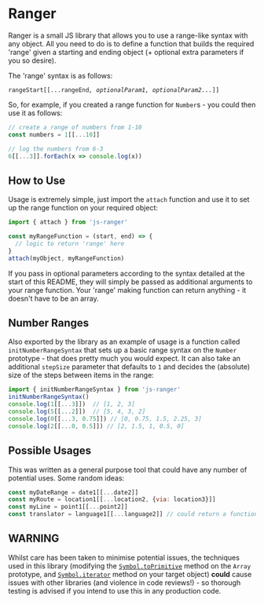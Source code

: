 # Ranger

Ranger is a small JS library that allows you to use a range-like syntax with any object. All you need to do is to define a function that builds the required 'range' given a starting and ending object (+ optional extra parameters if you so desire).

The 'range' syntax is as follows:

`rangeStart[[...rangeEnd`*`, optionalParam1, optionalParam2...`*`]]`

So, for example, if you created a range function for `Number`s - you could then use it as follows:
```javascript
// create a range of numbers from 1-10
const numbers = 1[[...10]]

// log the numbers from 6-3
6[[...3]].forEach(x => console.log(x))
```

## How to Use

Usage is extremely simple, just import the `attach` function and use it to set up the range function on your required object:
```js
import { attach } from 'js-ranger'

const myRangeFunction = (start, end) => {
  // logic to return 'range' here
}
attach(myObject, myRangeFunction)
```

If you pass in optional parameters according to the syntax detailed at the start of this README, they will simply be passed as additional arguments to your range function. Your 'range' making function can return anything - it doesn't have to be an array.

## Number Ranges

Also exported by the library as an example of usage is a function called `initNumberRangeSyntax`  that sets up a basic range syntax on the `Number` prototype - that does pretty much you would expect. It can also take an additional `stepSize` parameter that defaults to `1` and decides the (absolute) size of the steps between items in the range:
```js
import { initNumberRangeSyntax } from 'js-ranger'
initNumberRangeSyntax()
console.log(1[[...3]])  // [1, 2, 3]
console.log(5[[...2]])  // [5, 4, 3, 2]
console.log(0[[...3, 0.75]]) // [0, 0.75, 1.5, 2.25, 3]
console.log(2[[...0, 0.5]]) // [2, 1.5, 1, 0.5, 0]
```

## Possible Usages

This was written as a general purpose tool that could have any number of potential uses. Some random ideas:
```js
const myDateRange = date1[[...date2]]
const myRoute = location1[[...location2, {via: location3}]]
const myLine = point1[[...point2]]
const translator = language1[[...language2]] // could return a function that takes strings in one language and translates to another
```

## WARNING

Whilst care has been taken to minimise potential issues, the techniques used in this library (modifying the [`Symbol.toPrimitive`](https://developer.mozilla.org/en-US/docs/Web/JavaScript/Reference/Global_Objects/Symbol/toPrimitive) method on the `Array` prototype, and [`Symbol.iterator`](https://developer.mozilla.org/en-US/docs/Web/JavaScript/Reference/Global_Objects/Symbol/iterator) method on your target object) **could** cause issues with other libraries (and violence in code reviews!) - so thorough testing is advised if you intend to use this in any production code.
